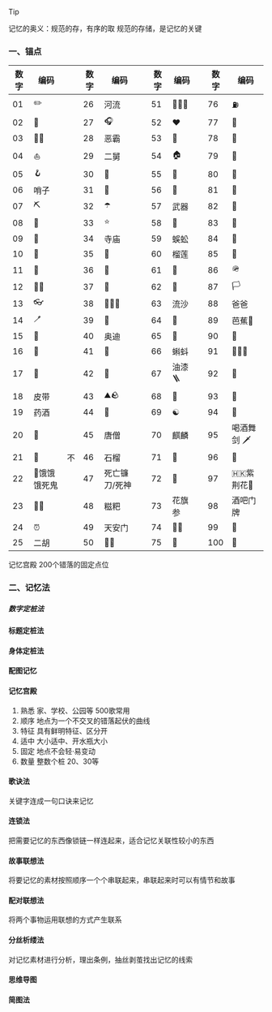 >[!tip]
>记忆的奥义：规范的存，有序的取
>规范的存储，是记忆的关键

### 一、锚点

| 数字  | 编码      |     | 数字  | 编码      |     | 数字  | 编码      |     | 数字  | 编码        |
| --- | ------- | --- | --- | ------- | --- | --- | ------- | --- | --- | --------- |
| 01  | ✏️      |     | 26  | 河流      |     | 51  | 👷🏻‍♂️ |     | 76  | ⛽️        |
| 02  | 🦆      |     | 27  | 🎧      |     | 52  | ❤️      |     | 77  | 🤖        |
| 03  | 👂🏻    |     | 28  | 恶霸      |     | 53  | 🎩      |     | 78  | 🐸        |
| 04  | ⛵️      |     | 29  | 二舅      |     | 54  | 🏠      |     | 79  | 🎈        |
| 05  | 🪝      |     | 30  | 🚐      |     | 55  | 🚄      |     | 80  | 🗼        |
| 06  | 哨子      |     | 31  | 🦈      |     | 56  | 🐌      |     | 81  | 🐜        |
| 07  | ⛏️      |     | 32  | ☂️      |     | 57  | 武器      |     | 82  | 🎯        |
| 08  | 🥜      |     | 33  | ⭐️      |     | 58  | 🦨      |     | 83  | 🪭        |
| 09  | 🏸      |     | 34  | 寺庙      |     | 59  | 蜈蚣      |     | 84  | 🚃        |
| 10  | 🥚      |     | 35  | 🪸      |     | 60  | 榴莲      |     | 85  | 💎        |
| 11  | 🥢      |     | 36  | 🦌      |     | 61  | 🧒      |     | 86  | 🪖        |
| 12  | 👶🏻    |     | 37  | 🐓      |     | 62  | 🐂      |     | 87  | 🏳️       |
| 13  | 👓      |     | 38  | 🤦🏻‍♀️ |     | 63  | 流沙      |     | 88  | 爸爸        |
| 14  | 🪥      |     | 39  | 🤧      |     | 64  | 🔩      |     | 89  | 芭蕉🍌      |
| 15  | 🦜      |     | 40  | 奥迪      |     | 65  | 🥁      |     | 90  | 📐        |
| 16  | 🥊      |     | 41  | 🦎      |     | 66  | 蝌蚪      |     | 91  | ⛹🏻‍♂️    |
| 17  | 🚪      |     | 42  | 🦁      |     | 67  | 油漆🪜    |     | 92  | 🏀        |
| 18  | 皮带      |     | 43  | ⛰🪨     |     | 68  | 📢      |     | 93  | 🛟        |
| 19  | 药酒      |     | 44  | 🐍      |     | 69  | ☯️      |     | 94  | 💩        |
| 20  | 🚬      |     | 45  | 唐僧      |     | 70  | 麒麟      |     | 95  | 喝酒舞剑 🗡️  |
| 21  | 🐊      | 不   | 46  | 石榴      |     | 71  | 🥝      |     | 96  | 🤼        |
| 22  | 👻饿饿饿死鬼 |     | 47  | 死亡镰刀/死神 |     | 72  | 🐧      |     | 97  | 🇭🇰紫荆花🌺 |
| 23  | 👨‍🦲   |     | 48  | 糍粑      |     | 73  | 花旗参     |     | 98  | 酒吧门牌      |
| 24  | ⏰       |     | 49  | 天安门     |     | 74  | 🏇🏻    |     | 99  | 🦒        |
| 25  | 二胡      |     | 50  | 💃🏻    |     | 75  | 🌁      |     | 100 | 🔭        |
记忆宫殿 200个错落的固定点位

### 二、记忆法
##### 数字定桩法
#### 标题定桩法
#### 身体定桩法
#### 配图记忆
#### 记忆宫殿
1. 熟悉 家、学校、公园等 500歌常用
2. 顺序 地点为一个不交叉的错落起伏的曲线
3. 特征 具有鲜明特征、区分开
4. 适中 大小适中、开水瓶大小
5. 固定 地点不会轻·易变动
6. 数量 整数个桩 20、30等
#### 歌诀法
关键字连成一句口诀来记忆
#### 连锁法
把需要记忆的东西像锁链一样连起来，适合记忆关联性较小的东西
#### 故事联想法
将要记忆的素材按照顺序一个个串联起来，串联起来时可以有情节和故事
#### 配对联想法
将两个事物运用联想的方式产生联系
#### 分丝析缕法
对记忆素材进行分析，理出条例，抽丝剥茧找出记忆的线索
#### 思维导图
#### 简图法

